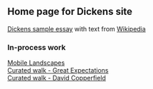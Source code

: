 ## Home page for Dickens site

[Dickens sample essay](/sample) with text from [Wikipedia](https://en.wikipedia.org/wiki/Charles_Dickens)

### In-process work

[Mobile Landscapes](/mobile-landscapes)  
[Curated walk - Great Expectations](/great-expectations-curated-walk)  
[Curated walk - David Copperfield](/david-copperfield-curated-walk)  
